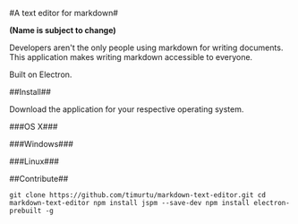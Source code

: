 #A text editor for markdown#

**(Name is subject to change)**

Developers aren't the only people using markdown for writing documents. This application makes writing markdown accessible to everyone.

Built on Electron.

##Install##

Download the application for your respective operating system.

###OS X###

###Windows###

###Linux###


##Contribute##

`
git clone https://github.com/timurtu/markdown-text-editor.git
cd markdown-text-editor
npm install jspm --save-dev
npm install electron-prebuilt -g
`
